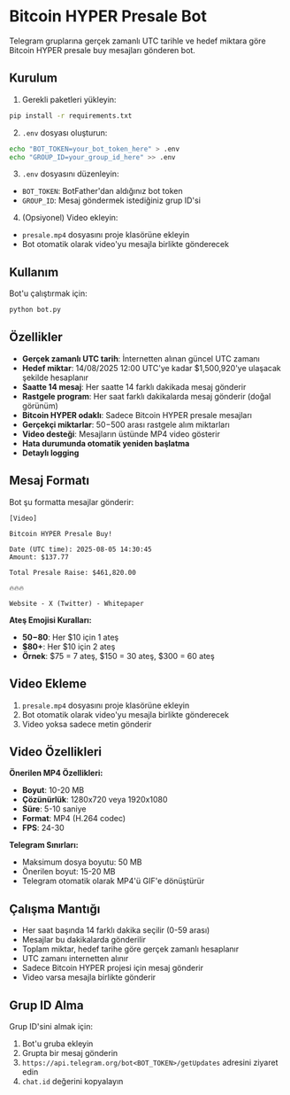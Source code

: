 # Bitcoin HYPER Presale Bot

Telegram gruplarına gerçek zamanlı UTC tarihle ve hedef miktara göre Bitcoin HYPER presale buy mesajları gönderen bot.

## Kurulum

1. Gerekli paketleri yükleyin:
```bash
pip install -r requirements.txt
```

2. `.env` dosyası oluşturun:
```bash
echo "BOT_TOKEN=your_bot_token_here" > .env
echo "GROUP_ID=your_group_id_here" >> .env
```

3. `.env` dosyasını düzenleyin:
- `BOT_TOKEN`: BotFather'dan aldığınız bot token
- `GROUP_ID`: Mesaj göndermek istediğiniz grup ID'si

4. (Opsiyonel) Video ekleyin:
- `presale.mp4` dosyasını proje klasörüne ekleyin
- Bot otomatik olarak video'yu mesajla birlikte gönderecek

## Kullanım

Bot'u çalıştırmak için:
```bash
python bot.py
```

## Özellikler

- **Gerçek zamanlı UTC tarih**: İnternetten alınan güncel UTC zamanı
- **Hedef miktar**: 14/08/2025 12:00 UTC'ye kadar $1,500,920'ye ulaşacak şekilde hesaplanır
- **Saatte 14 mesaj**: Her saatte 14 farklı dakikada mesaj gönderir
- **Rastgele program**: Her saat farklı dakikalarda mesaj gönderir (doğal görünüm)
- **Bitcoin HYPER odaklı**: Sadece Bitcoin HYPER presale mesajları
- **Gerçekçi miktarlar**: $50-$500 arası rastgele alım miktarları
- **Video desteği**: Mesajların üstünde MP4 video gösterir
- **Hata durumunda otomatik yeniden başlatma**
- **Detaylı logging**

## Mesaj Formatı

Bot şu formatta mesajlar gönderir:
```
[Video]

Bitcoin HYPER Presale Buy!

Date (UTC time): 2025-08-05 14:30:45
Amount: $137.77

Total Presale Raise: $461,820.00

🔥🔥🔥

Website - X (Twitter) - Whitepaper
```

**Ateş Emojisi Kuralları:**
- **$50-$80**: Her $10 için 1 ateş
- **$80+**: Her $10 için 2 ateş
- **Örnek**: $75 = 7 ateş, $150 = 30 ateş, $300 = 60 ateş

## Video Ekleme

1. `presale.mp4` dosyasını proje klasörüne ekleyin
2. Bot otomatik olarak video'yu mesajla birlikte gönderecek
3. Video yoksa sadece metin gönderir

## Video Özellikleri

**Önerilen MP4 Özellikleri:**
- **Boyut**: 10-20 MB
- **Çözünürlük**: 1280x720 veya 1920x1080
- **Süre**: 5-10 saniye
- **Format**: MP4 (H.264 codec)
- **FPS**: 24-30

**Telegram Sınırları:**
- Maksimum dosya boyutu: 50 MB
- Önerilen boyut: 15-20 MB
- Telegram otomatik olarak MP4'ü GIF'e dönüştürür

## Çalışma Mantığı

- Her saat başında 14 farklı dakika seçilir (0-59 arası)
- Mesajlar bu dakikalarda gönderilir
- Toplam miktar, hedef tarihe göre gerçek zamanlı hesaplanır
- UTC zamanı internetten alınır
- Sadece Bitcoin HYPER projesi için mesaj gönderir
- Video varsa mesajla birlikte gönderir

## Grup ID Alma

Grup ID'sini almak için:
1. Bot'u gruba ekleyin
2. Grupta bir mesaj gönderin
3. `https://api.telegram.org/bot<BOT_TOKEN>/getUpdates` adresini ziyaret edin
4. `chat.id` değerini kopyalayın